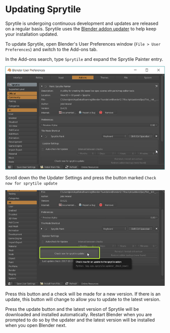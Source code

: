 # Updating Sprytile

Sprytile is undergoing continuous development and updates are released on a regular basis. Sprytile uses the [Blender addon updater](https://github.com/CGCookie/blender-addon-updater) to help keep your installation updated.

To update Sprytile, open Blender's User Preferences window (`File > User Preferences`) and switch to the Add-ons tab.

In the Add-ons search, type `Sprytile` and expand the Sprytile Painter entry.

![Sprytile Preferences](img/addon-prefs.png)

Scroll down tho the Updater Settings and press the button marked `Check now for sprytile update`

![Update Addon](img/addon-update.png)

Press this button and a check will be made for a new version. If there is an update, this button will change to allow you to update to the latest version.

Press the update button and the latest version of Sprytile will be downloaded and installed automatically. Restart Blender when you are prompted to do so by the updater and the latest version will be installed when you open Blender next.